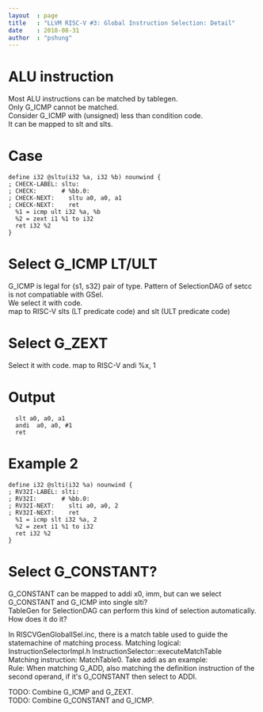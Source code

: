 ```yaml
---
layout  : page
title   : "LLVM RISC-V #3: Global Instruction Selection: Detail"
date    : 2018-08-31
author  : "pshung"
---
```

# ALU instruction
Most ALU instructions can be matched by tablegen.  
Only G_ICMP cannot be matched.  
Consider G_ICMP with (unsigned) less than condition code.  
It can be mapped to slt and slts.  

# Case
```
define i32 @sltu(i32 %a, i32 %b) nounwind {
; CHECK-LABEL: sltu:
; CHECK:       # %bb.0:
; CHECK-NEXT:    sltu a0, a0, a1
; CHECK-NEXT:    ret
  %1 = icmp ult i32 %a, %b
  %2 = zext i1 %1 to i32
  ret i32 %2
}
```

# Select G_ICMP LT/ULT
G_ICMP is legal for {s1, s32} pair of type.
Pattern of SelectionDAG of setcc is not compatiable with GSel.  
We select it with code.  
map to RISC-V slts (LT predicate code) and slt (ULT predicate code)  

# Select G_ZEXT
Select it with code.
map to RISC-V andi %x, 1

# Output
```
  slt a0, a0, a1
  andi  a0, a0, #1
  ret
```
# Example 2
```
define i32 @slti(i32 %a) nounwind {
; RV32I-LABEL: slti:
; RV32I:       # %bb.0:
; RV32I-NEXT:    slti a0, a0, 2
; RV32I-NEXT:    ret
  %1 = icmp slt i32 %a, 2
  %2 = zext i1 %1 to i32
  ret i32 %2
}

```

# Select G_CONSTANT?

G_CONSTANT can be mapped to addi x0, imm, but can we select G_CONSTANT and G_ICMP into single slti?  
TableGen for SelectionDAG can perform this kind of selection automatically. How does it do it?  

In RISCVGenGlobalISel.inc, there is a match table used to guide the statemachine of matching process.
Matching logical: InstructionSelectorImpl.h InstructionSelector::executeMatchTable  
Matching instruction: MatchTable0.
Take addi as an example:  
Rule: When matching G_ADD, also matching the definition instruction of the second operand, if it's G_CONSTANT then select to ADDI.  

TODO: Combine G_ICMP and G_ZEXT.  
TODO: Combine G_CONSTANT and G_ICMP.  

